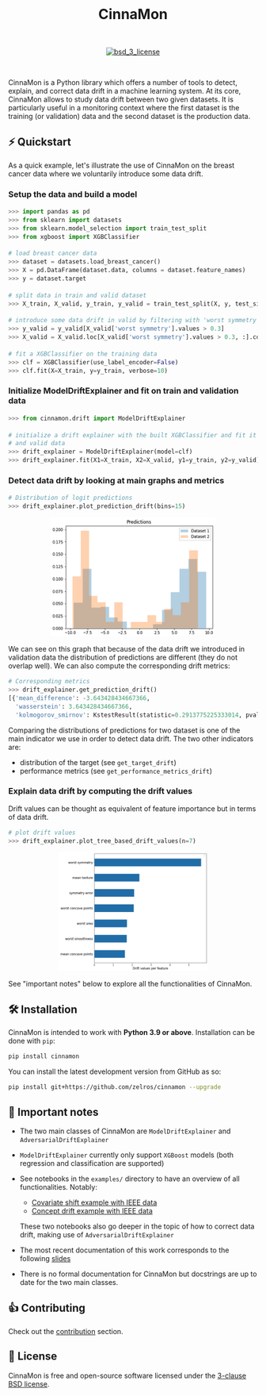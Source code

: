 </br>

<h1 align="center">CinnaMon</h1>

</br>

<p align="center">
  <!-- License -->
  <a href="https://opensource.org/licenses/BSD-3-Clause">
    <img src="https://img.shields.io/badge/License-BSD%203--Clause-blue.svg?style=flat-square" alt="bsd_3_license">
  </a>
</p>

</br>

<p>
CinnaMon is a Python library which offers a number of tools to detect, explain,
and correct data drift in a machine learning system. At its core, CinnaMon allows to 
study data drift between two given datasets. It is particularly useful in a monitoring 
context where the first dataset is the training (or validation) data and 
the second dataset is the production data.
</p>


## ⚡️ Quickstart

As a quick example, let's illustrate the use of CinnaMon on the breast cancer data 
where we voluntarily introduce some data drift.

### Setup the data and build a model

```python
>>> import pandas as pd
>>> from sklearn import datasets
>>> from sklearn.model_selection import train_test_split
>>> from xgboost import XGBClassifier

# load breast cancer data
>>> dataset = datasets.load_breast_cancer()
>>> X = pd.DataFrame(dataset.data, columns = dataset.feature_names)
>>> y = dataset.target

# split data in train and valid dataset
>>> X_train, X_valid, y_train, y_valid = train_test_split(X, y, test_size=0.3, random_state=2021)

# introduce some data drift in valid by filtering with 'worst symmetry' feature
>>> y_valid = y_valid[X_valid['worst symmetry'].values > 0.3]
>>> X_valid = X_valid.loc[X_valid['worst symmetry'].values > 0.3, :].copy()

# fit a XGBClassifier on the training data
>>> clf = XGBClassifier(use_label_encoder=False)
>>> clf.fit(X=X_train, y=y_train, verbose=10)
```

### Initialize ModelDriftExplainer and fit on train and validation data

```python
>>> from cinnamon.drift import ModelDriftExplainer

# initialize a drift explainer with the built XGBClassifier and fit it on train
# and valid data
>>> drift_explainer = ModelDriftExplainer(model=clf)
>>> drift_explainer.fit(X1=X_train, X2=X_valid, y1=y_train, y2=y_valid)
```

### Detect data drift by looking at main graphs and metrics

```python
# Distribution of logit predictions
>>> drift_explainer.plot_prediction_drift(bins=15)
```

<p align="center">
  <img height="240px" src="doc/img/plot_prediction_drift.png" alt="plot_prediction_drift">
</p>

We can see on this graph that because of the data drift we introduced in validation 
data the distribution of predictions are different (they do not overlap well). We 
can also compute the corresponding drift metrics:

```python
# Corresponding metrics
>>> drift_explainer.get_prediction_drift()
[{'mean_difference': -3.643428434667366,
  'wasserstein': 3.643428434667366,
  'kolmogorov_smirnov': KstestResult(statistic=0.2913775225333014, pvalue=0.00013914094110123454)}]
```

Comparing the distributions of predictions for two dataset is one of the main 
indicator we use in order to detect data drift. The two other indicators are:
- distribution of the target (see `get_target_drift`)
- performance metrics (see `get_performance_metrics_drift`)

### Explain data drift by computing the drift values
Drift values can be thought as equivalent of feature importance but in terms of data drift.

```python
# plot drift values
>>> drift_explainer.plot_tree_based_drift_values(n=7)
```

<p align="center">
  <img height="240px" src="doc/img/plot_drift_values.png" alt="plot_drift_values">
</p>

See "important notes" below to explore all the functionalities of CinnaMon.


## 🛠 Installation

CinnaMon is intended to work with **Python 3.9 or above**. Installation can be done with `pip`:

```sh
pip install cinnamon
```

You can install the latest development version from GitHub as so:

```sh
pip install git+https://github.com/zelros/cinnamon --upgrade
```

## 🔗 Important notes
- The two main classes of CinnaMon are `ModelDriftExplainer` and `AdversarialDriftExplainer`
- `ModelDriftExplainer` currently only support `XGBoost` models (both regression and classification
  are supported)
- See notebooks in the `examples/` directory to have an overview of all functionalities. 
  Notably:
  - [Covariate shift example with IEEE data](https://github.com/zelros/cinnamon/blob/master/examples/ieee_fraud_simulated_covariate_shift_card6.ipynb)
  - [Concept drift example with IEEE data](https://github.com/zelros/cinnamon/blob/master/examples/ieee_fraud_simulated_concept_drift_card6.ipynb)
    
  These two notebooks also go deeper in the topic of how to correct data drift, making use of `AdversarialDriftExplainer`
- The most recent documentation of this work corresponds to the following [slides](!!!)
- There is no formal documentation for CinnaMon but docstrings are up to date for the two main classes.


## 👍 Contributing

Check out the [contribution](https://github.com/zelros/cinnamon/blob/master/CONTRIBUTING.md) section.

## 📝 License

CinnaMon is free and open-source software licensed under the [3-clause BSD license](https://github.com/zelros/cinnamon/blob/master/LICENSE).
